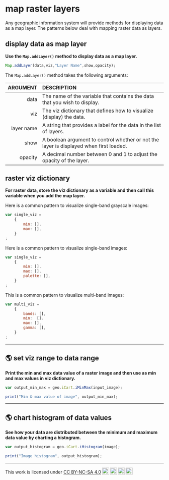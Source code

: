# __map raster layers__  

Any geographic information system will provide methods for displaying data as a map layer. The patterns below deal with mapping raster data as layers.  

## __display data as map layer__       

__Use the ``` Map.addLayer() ``` method to display data as a map layer.__   

```js
Map.addLayer(data,viz,"Layer Name",show,opacity);
```

The ```Map.addLayer()``` method takes the following arguments: 

| ARGUMENT      | DESCRIPTION   |
| --:           | :--           |
| data          | The name of the variable that contains the data that you wish to display.  |
| viz           | The viz dictionary that defines how to visualize (display) the data.   | 
| layer name    | A string that provides a label for the data in the list of layers.    |
| show          | A boolean argument to control whether or not the layer is displayed when first loaded. |
| opacity       | A decimal number between 0 and 1 to adjust the opacity of the layer.                  |


## __raster viz dictionary__  

__For raster data, store the viz dictionary as a variable and then call this variable when you add the map layer.__   

Here is a common pattern to visualize single-band grayscale images:

```js
var single_viz = 
    {
        min: [],        
        max: [],        
    }
;
```

Here is a common pattern to visualize single-band images:

```js
var single_viz = 
    {
        min: [],        
        max: [],        
        palette: [],    
    }
;
```

This is a common pattern to visualize multi-band images:

```js
var multi_viz = 
    {
        bands: [],      
        min:  [].      
        max: [],        
        gamma: [],      
    }
;
```

---   
 
## __:earth_americas: set viz range to data range__  

__Print the min and max data value of a raster image and then use as min and max values in viz dictionary.__ 

```js
var output_min_max = geo.iCart.iMinMax(input_image);

print("Min & max value of image", output_min_max);

```

---

## __:earth_americas: chart histogram of data values__  

__See how your data are distributed between the minimum and maximum data value by charting a histogram.__

```js
var output_histogram = geo.iCart.iHistogram(image);

print("Image histogram", output_histogram);
```

---

<p xmlns:cc="http://creativecommons.org/ns#" >This work is licensed under <a href="https://creativecommons.org/licenses/by-nc-sa/4.0/?ref=chooser-v1" target="_blank" rel="license noopener noreferrer" style="display:inline-block;">CC BY-NC-SA 4.0<img style="height:22px!important;margin-left:3px;vertical-align:text-bottom;" src="https://mirrors.creativecommons.org/presskit/icons/cc.svg?ref=chooser-v1" alt=""><img style="height:22px!important;margin-left:3px;vertical-align:text-bottom;" src="https://mirrors.creativecommons.org/presskit/icons/by.svg?ref=chooser-v1" alt=""><img style="height:22px!important;margin-left:3px;vertical-align:text-bottom;" src="https://mirrors.creativecommons.org/presskit/icons/nc.svg?ref=chooser-v1" alt=""><img style="height:22px!important;margin-left:3px;vertical-align:text-bottom;" src="https://mirrors.creativecommons.org/presskit/icons/sa.svg?ref=chooser-v1" alt=""></a></p>
